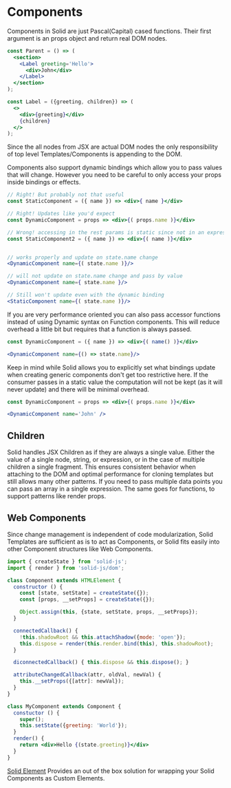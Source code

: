 # Components

Components in Solid are just Pascal(Capital) cased functions. Their first argument is an props object and return real DOM nodes.

```jsx
const Parent = () => (
  <section>
    <Label greeting='Hello'>
      <div>John</div>
    </Label>
  </section>
);

const Label = ({greeting, children}) => (
  <>
    <div>{greeting}</div>
    {children}
  </>
);
```

Since the all nodes from JSX are actual DOM nodes the only responsibility of top level Templates/Components is appending to the DOM.

Components also support dynamic bindings which allow you to pass values that will change. However you need to be careful to only access your props inside bindings or effects.

```jsx
// Right! But probably not that useful
const StaticComponent = ({ name }) => <div>{ name }</div>

// Right! Updates like you'd expect
const DynamicComponent = props => <div>{( props.name )}</div>

// Wrong! accessing in the rest params is static since not in an expression
const StaticComponent2 = ({ name }) => <div>{( name )}</div>


// works properly and update on state.name change
<DynamicComponent name={( state.name )}/>

// will not update on state.name change and pass by value
<DynamicComponent name={ state.name }/>

// Still won't update even with the dynamic binding
<StaticComponent name={( state.name )}/>
```

If you are very performance oriented you can also pass accessor functions instead of using Dynamic syntax on Function components. This will reduce overhead a little bit but requires that a function is always passed.

```jsx
const DynamicComponent = ({ name }) => <div>{( name() )}</div>

<DynamicComponent name={() => state.name}/>
```

Keep in mind while Solid allows you to explicitly set what bindings update when creating generic components don't get too restrictive here. If the consumer passes in a static value the computation will not be kept (as it will never update) and there will be minimal overhead.

```jsx
const DynamicComponent = props => <div>{( props.name )}</div>

<DynamicComponent name='John' />
```

## Children

Solid handles JSX Children as if they are always a single value. Either the value of a single node, string, or expression, or in the case of multiple children a single fragment. This ensures consistent behavior when attaching to the DOM and optimal performance for cloning templates but still allows many other patterns. If you need to pass multiple data points you can pass an array in a single expression. The same goes for functions, to support patterns like render props.

## Web Components

Since change management is independent of code modularization, Solid Templates are sufficient as is to act as Components, or Solid fits easily into other Component structures like Web Components.

```jsx
import { createState } from 'solid-js';
import { render } from 'solid-js/dom';

class Component extends HTMLElement {
  constructor () {
    const [state, setState] = createState({});
    const [props, __setProps] = createState({});

    Object.assign(this, {state, setState, props, __setProps});
  }

  connectedCallback() {
    !this.shadowRoot && this.attachShadow({mode: 'open'});
    this.dispose = render(this.render.bind(this), this.shadowRoot);
  }

  diconnectedCallback() { this.dispose && this.dispose(); }

  attributeChangedCallback(attr, oldVal, newVal) {
    this.__setProps({[attr]: newVal});
  }
}

class MyComponent extends Component {
  constuctor () {
    super();
    this.setState({greeting: 'World'});
  }
  render() {
    return <div>Hello {(state.greeting)}</div>
  }
}
```

[Solid Element](https://github.com/ryansolid/solid-element) Provides an out of the box solution for wrapping your Solid Components as Custom Elements.